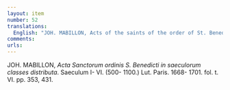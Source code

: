 ```yaml
---
layout: item
number: 52
translations:
  English: "JOH. MABILLON, Acts of the saints of the order of St. Benedict arranged by centuries. Centuries I-VI. (500-1100.) Lut. Paris. 1668- 1701. See Vol. VI. pp. 353, 431. [Trans. J. Bain]"
comments:
urls:
---
```


JOH. MABILLON, <em>Acta Sanctorum ordinis S. Benedicti in saeculorum classes distributa</em>. Saeculum I- VI. (500- 1100.) Lut. Paris. 1668- 1701. fol. t. VI. pp. 353, 431.
